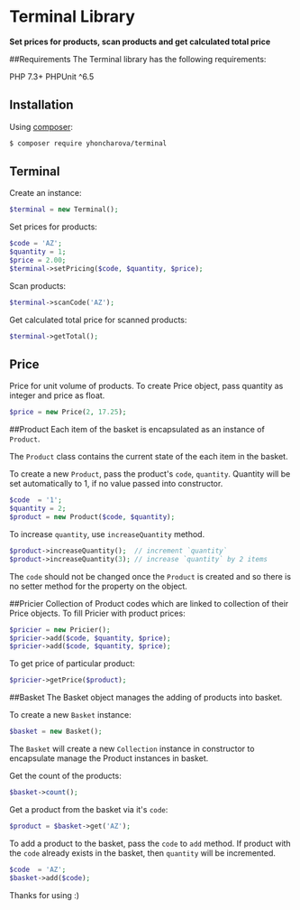 # Terminal Library

**Set prices for products, scan products and get calculated total price**

##Requirements
The Terminal library has the following requirements:

PHP 7.3+
PHPUnit ^6.5

## Installation

Using [composer](https://packagist.org/packages/yhoncharova/terminal):

```bash
$ composer require yhoncharova/terminal
```

## Terminal 
Create an instance:
```php
$terminal = new Terminal();
```
Set prices for products:
```php
$code = 'AZ';
$quantity = 1;
$price = 2.00;
$terminal->setPricing($code, $quantity, $price);
```
Scan products:
```php
$terminal->scanCode('AZ');
```
Get calculated total price for scanned products:
```php
$terminal->getTotal();
```

## Price
Price for unit volume of products. To create Price object, pass quantity as integer and price as float.
```php
$price = new Price(2, 17.25);
```

##Product
Each item of the basket is encapsulated as an instance of `Product`. 

The `Product` class contains the current state of the each item in the basket. 

To create a new `Product`, pass the product's `code`, `quantity`. Quantity will be set automatically to 1, if no value passed into constructor.
```php
$code  = '1';
$quantity = 2;
$product = new Product($code, $quantity);
```
To increase `quantity`, use `increaseQuantity` method.
```php
$product->increaseQuantity();  // increment `quantity`
$product->increaseQuantity(3); // increase `quantity` by 2 items
```
The `code` should not be changed once the `Product` is created and so there is no setter method for the property on the object.

##Pricier
Collection of Product codes which are linked to collection of their Price objects. 
To fill Pricier with product prices:
```php
$pricier = new Pricier();
$pricier->add($code, $quantity, $price);
$pricier->add($code, $quantity, $price);
```
To get price of particular product:
```php
$pricier->getPrice($product);
```

##Basket
The Basket object manages the adding of products into basket.

To create a new `Basket` instance:
```php
$basket = new Basket();
```

The `Basket` will create a new `Collection` instance in constructor to encapsulate manage the Product instances in basket.

Get the count of the products:
```php
$basket->count();
```
Get a product from the basket via it's `code`:
```php
$product = $basket->get('AZ');
```

To add a product to the basket, pass the `code` to `add` method. If product with the `code` already exists in the basket, then `quantity` will be incremented.
```php
$code  = 'AZ';
$basket->add($code);
```


Thanks for using :)

